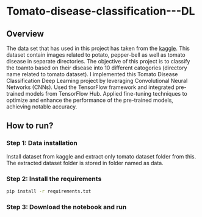 # Tomato-disease-classification---DL
## Overview
The data set that has used in this project has taken from the [kaggle](https://www.kaggle.com/datasets/arjuntejaswi/plant-village). This dataset contain images related to potato, pepper-bell as well as tomato disease in separate directories. The objective of this project is to classify the toamto based on their disease into 10 different catogories (directory name related to tomato dataset). 
I implemented this Tomato Disease Classification Deep Learning project by leveraging Convolutional Neural Networks (CNNs). Used the TensorFlow framework and integrated pre-trained models from TensorFlow Hub. Applied fine-tuning techniques to optimize and enhance the performance of the pre-trained models, achieving notable accuracy.
## How to run?
### Step 1: Data installation
Install dataset from kaggle and extract only tomato dataset folder from this. The extracted dataset folder is stored in folder named as data. 
### Step 2: Install the requirements
```bash
pip install -r requirements.txt
```
### Step 3: Download the notebook and run 